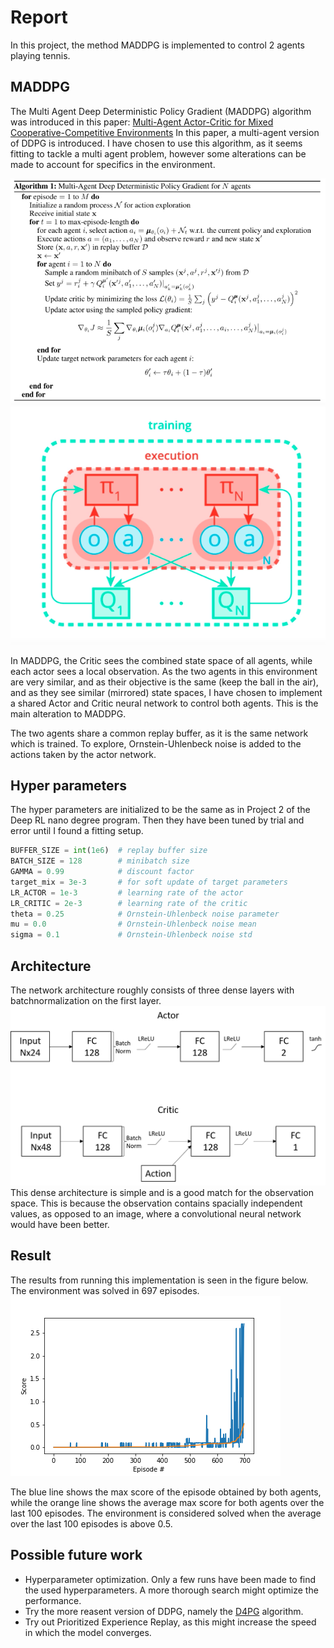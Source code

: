 # Report
In this project, the method MADDPG is implemented to control 2 agents playing tennis.

## MADDPG
The Multi Agent Deep Deterministic Policy Gradient (MADDPG) algorithm was introduced in this paper: [Multi-Agent Actor-Critic for Mixed Cooperative-Competitive Environments](https://arxiv.org/pdf/1706.02275.pdf)
In this paper, a multi-agent version of DDPG is introduced.
I have chosen to use this algorithm, as it seems fitting to tackle a multi agent problem, however some alterations can be made to account for specifics in the environment.

![MADDPG Algorithm](images/maddpg_algorithm.png "MADDPG Algorithm")
![MADDPG Idea](images/maddpg.png "MADDPG Idea")

In MADDPG, the Critic sees the combined state space of all agents, while each actor sees a local observation. 
As the two agents in this environment are very similar, and as their objective is the same (keep the ball in the air), and as they see similar (mirrored) state spaces, I have chosen to implement a shared Actor and Critic neural network to control both agents. This is the main alteration to MADDPG.

The two agents share a common replay buffer, as it is the same network which is trained. 
To explore, Ornstein-Uhlenbeck noise is added to the actions taken by the actor network.


## Hyper parameters
The hyper parameters are initialized to be the same as in Project 2 of the Deep RL nano degree program. Then they have been tuned by trial and error until I found a fitting setup.

```python
BUFFER_SIZE = int(1e6)  # replay buffer size
BATCH_SIZE = 128        # minibatch size
GAMMA = 0.99            # discount factor
target_mix = 3e-3       # for soft update of target parameters
LR_ACTOR = 1e-3         # learning rate of the actor 
LR_CRITIC = 2e-3        # learning rate of the critic
theta = 0.25            # Ornstein-Uhlenbeck noise parameter
mu = 0.0                # Ornstein-Uhlenbeck noise mean
sigma = 0.1             # Ornstein-Uhlenbeck noise std
```
## Architecture
The network architecture roughly consists of three dense layers with batchnormalization on the first layer.
![Architectures](images/architectures.png "Architectures")
This dense architecture is simple and is a good match for the observation space. This is because the observation contains spacially independent values, as opposed to an image, where a convolutional neural network would have been better. 

## Result
The results from running this implementation is seen in the figure below. The environment was solved in 697 episodes.
![Results](images/results.png "Results")

The blue line shows the max score of the episode obtained by both agents, while the orange line shows the average max score for both agents over the last 100 episodes. The environment is considered solved when the average over the last 100 episodes is above 0.5.

## Possible future work
* Hyperparameter optimization. Only a few runs have been made to find the used hyperparameters. A more thorough search might optimize the performance. 
* Try the more reasent version of DDPG, namely the [D4PG](https://arxiv.org/pdf/1804.08617.pdf) algorithm. 
* Try out Prioritized Experience Replay, as this might increase the speed in which the model converges.
